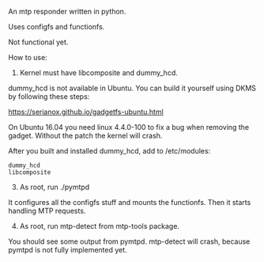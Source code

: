 An mtp responder written in python.

Uses configfs and functionfs.

Not functional yet.

How to use:

1. Kernel must have libcomposite and dummy_hcd.

dummy_hcd is not available in Ubuntu. You can build it yourself
using DKMS by following these steps:

https://serianox.github.io/gadgetfs-ubuntu.html

On Ubuntu 16.04 you need linux 4.4.0-100 to fix a bug when removing
the gadget. Without the patch the kernel will crash.

After you built and installed dummy_hcd, add to /etc/modules:

    dummy_hcd
    libcomposite

3. As root, run ./pymtpd

It configures all the configfs stuff and mounts the functionfs.
Then it starts handling MTP requests.

4. As root, run mtp-detect from mtp-tools package.

You should see some output from pymtpd. mtp-detect will crash, because
pymtpd is not fully implemented yet.
